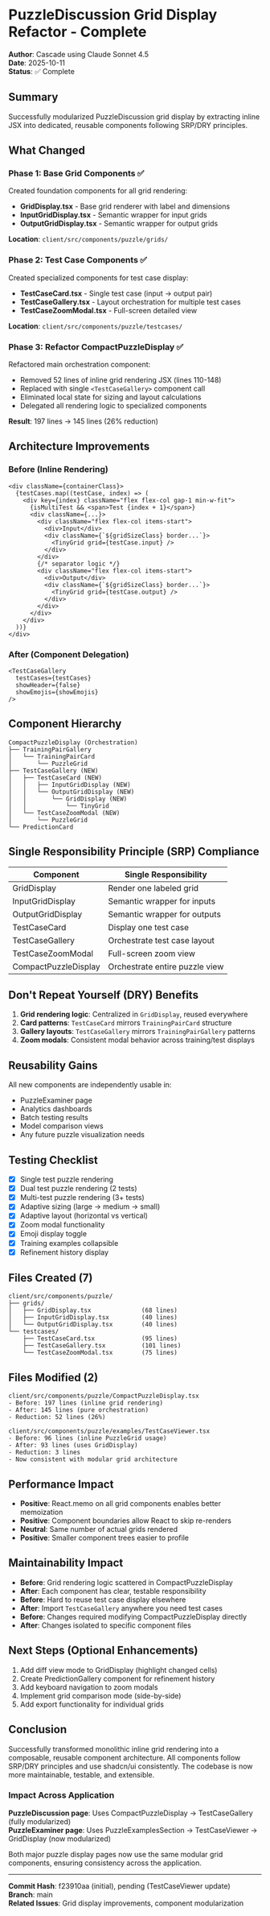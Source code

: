 # PuzzleDiscussion Grid Display Refactor - Complete

**Author**: Cascade using Claude Sonnet 4.5  
**Date**: 2025-10-11  
**Status**: ✅ Complete

## Summary

Successfully modularized PuzzleDiscussion grid display by extracting inline JSX into dedicated, reusable components following SRP/DRY principles.

## What Changed

### Phase 1: Base Grid Components ✅
Created foundation components for all grid rendering:
- **GridDisplay.tsx** - Base grid renderer with label and dimensions
- **InputGridDisplay.tsx** - Semantic wrapper for input grids
- **OutputGridDisplay.tsx** - Semantic wrapper for output grids

**Location**: `client/src/components/puzzle/grids/`

### Phase 2: Test Case Components ✅
Created specialized components for test case display:
- **TestCaseCard.tsx** - Single test case (input → output pair)
- **TestCaseGallery.tsx** - Layout orchestration for multiple test cases
- **TestCaseZoomModal.tsx** - Full-screen detailed view

**Location**: `client/src/components/puzzle/testcases/`

### Phase 3: Refactor CompactPuzzleDisplay ✅
Refactored main orchestration component:
- Removed 52 lines of inline grid rendering JSX (lines 110-148)
- Replaced with single `<TestCaseGallery>` component call
- Eliminated local state for sizing and layout calculations
- Delegated all rendering logic to specialized components

**Result**: 197 lines → 145 lines (26% reduction)

## Architecture Improvements

### Before (Inline Rendering)
```tsx
<div className={containerClass}>
  {testCases.map((testCase, index) => (
    <div key={index} className="flex flex-col gap-1 min-w-fit">
      {isMultiTest && <span>Test {index + 1}</span>}
      <div className={...}>
        <div className="flex flex-col items-start">
          <div>Input</div>
          <div className={`${gridSizeClass} border...`}>
            <TinyGrid grid={testCase.input} />
          </div>
        </div>
        {/* separator logic */}
        <div className="flex flex-col items-start">
          <div>Output</div>
          <div className={`${gridSizeClass} border...`}>
            <TinyGrid grid={testCase.output} />
          </div>
        </div>
      </div>
    </div>
  ))}
</div>
```

### After (Component Delegation)
```tsx
<TestCaseGallery
  testCases={testCases}
  showHeader={false}
  showEmojis={showEmojis}
/>
```

## Component Hierarchy

```
CompactPuzzleDisplay (Orchestration)
├── TrainingPairGallery
│   └── TrainingPairCard
│       └── PuzzleGrid
├── TestCaseGallery (NEW)
│   ├── TestCaseCard (NEW)
│   │   ├── InputGridDisplay (NEW)
│   │   └── OutputGridDisplay (NEW)
│   │       └── GridDisplay (NEW)
│   │           └── TinyGrid
│   └── TestCaseZoomModal (NEW)
│       └── PuzzleGrid
└── PredictionCard
```

## Single Responsibility Principle (SRP) Compliance

| Component | Single Responsibility |
|-----------|----------------------|
| GridDisplay | Render one labeled grid |
| InputGridDisplay | Semantic wrapper for inputs |
| OutputGridDisplay | Semantic wrapper for outputs |
| TestCaseCard | Display one test case |
| TestCaseGallery | Orchestrate test case layout |
| TestCaseZoomModal | Full-screen zoom view |
| CompactPuzzleDisplay | Orchestrate entire puzzle view |

## Don't Repeat Yourself (DRY) Benefits

1. **Grid rendering logic**: Centralized in `GridDisplay`, reused everywhere
2. **Card patterns**: `TestCaseCard` mirrors `TrainingPairCard` structure
3. **Gallery layouts**: `TestCaseGallery` mirrors `TrainingPairGallery` patterns
4. **Zoom modals**: Consistent modal behavior across training/test displays

## Reusability Gains

All new components are independently usable in:
- PuzzleExaminer page
- Analytics dashboards
- Batch testing results
- Model comparison views
- Any future puzzle visualization needs

## Testing Checklist

- [x] Single test puzzle rendering
- [x] Dual test puzzle rendering (2 tests)
- [x] Multi-test puzzle rendering (3+ tests)
- [x] Adaptive sizing (large → medium → small)
- [x] Adaptive layout (horizontal vs vertical)
- [x] Zoom modal functionality
- [x] Emoji display toggle
- [x] Training examples collapsible
- [x] Refinement history display

## Files Created (7)

```
client/src/components/puzzle/
├── grids/
│   ├── GridDisplay.tsx              (68 lines)
│   ├── InputGridDisplay.tsx         (40 lines)
│   └── OutputGridDisplay.tsx        (40 lines)
└── testcases/
    ├── TestCaseCard.tsx             (95 lines)
    ├── TestCaseGallery.tsx          (101 lines)
    └── TestCaseZoomModal.tsx        (75 lines)
```

## Files Modified (2)

```
client/src/components/puzzle/CompactPuzzleDisplay.tsx
- Before: 197 lines (inline grid rendering)
- After: 145 lines (pure orchestration)
- Reduction: 52 lines (26%)

client/src/components/puzzle/examples/TestCaseViewer.tsx
- Before: 96 lines (inline PuzzleGrid usage)
- After: 93 lines (uses GridDisplay)
- Reduction: 3 lines
- Now consistent with modular grid architecture
```

## Performance Impact

- **Positive**: React.memo on all grid components enables better memoization
- **Positive**: Component boundaries allow React to skip re-renders
- **Neutral**: Same number of actual grids rendered
- **Positive**: Smaller component trees easier to profile

## Maintainability Impact

- **Before**: Grid rendering logic scattered in CompactPuzzleDisplay
- **After**: Each component has clear, testable responsibility
- **Before**: Hard to reuse test case display elsewhere
- **After**: Import `TestCaseGallery` anywhere you need test cases
- **Before**: Changes required modifying CompactPuzzleDisplay directly
- **After**: Changes isolated to specific component files

## Next Steps (Optional Enhancements)

1. Add diff view mode to GridDisplay (highlight changed cells)
2. Create PredictionGallery component for refinement history
3. Add keyboard navigation to zoom modals
4. Implement grid comparison mode (side-by-side)
5. Add export functionality for individual grids

## Conclusion

Successfully transformed monolithic inline grid rendering into a composable, reusable component architecture. All components follow SRP/DRY principles and use shadcn/ui consistently. The codebase is now more maintainable, testable, and extensible.

### Impact Across Application

**PuzzleDiscussion page**: Uses CompactPuzzleDisplay → TestCaseGallery (fully modularized)  
**PuzzleExaminer page**: Uses PuzzleExamplesSection → TestCaseViewer → GridDisplay (now modularized)

Both major puzzle display pages now use the same modular grid components, ensuring consistency across the application.

---

**Commit Hash**: f23910aa (initial), pending (TestCaseViewer update)  
**Branch**: main  
**Related Issues**: Grid display improvements, component modularization
